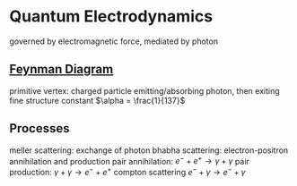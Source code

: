 # Quantum Electrodynamics
governed by electromagnetic force, mediated by photon
## [Feynman Diagram](feynman-diagram.md)
primitive vertex: charged particle emitting/absorbing photon, then exiting
fine structure constant $\alpha = \frac{1}{137}$
## Processes
meller scattering: exchange of photon
bhabha scattering: electron-positron annihilation and production
pair annihilation: $e^{-} + e^{+} \rightarrow \gamma + \gamma$
pair production: $\gamma + \gamma \rightarrow e^{-} + e^{+}$
compton scattering $e^{-} + \gamma \rightarrow e^{-} + \gamma$